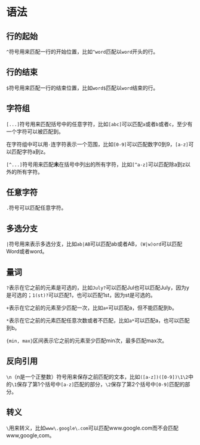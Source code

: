 # 语法

## 行的起始

`^`符号用来匹配一行的开始位置，比如`^word`匹配以`word`开头的行。

## 行的结束

`$`符号用来匹配一行的结束位置，比如`word$`匹配以`word`结束的行。

## 字符组

`[...]`符号用来匹配括号中的任意字符，比如`[abc]`可以匹配`a`或者`b`或者`c`，至少有一个字符可以被匹配到。

在字符组中可以用`-`连字符表示一个范围，比如`[0-9]`可以匹配数字0到9，`[a-z]`可以匹配字符a到z。

`[^...]`符号用来匹配**未**在括号中列出的所有字符，比如`[^a-z]`可以匹配除a到z以外的所有字符。

## 任意字符

`.`符号可以匹配任意字符。

## 多选分支

`|`符号用来表示多选分支，比如`ab|AB`可以匹配ab或者AB，`(W|w)ord`可以匹配Word或者word。

## 量词

`?`表示在它之前的元素是可选的，比如`July?`可以匹配Jul也可以匹配July，因为y是可选的；`1(st)?`可以匹配1，也可以匹配1st，因为st是可选的。

`+`表示在它之前的元素至少匹配一次，比如`a+`可以匹配a，但不能匹配到b。

`*`表示在它之前的元素匹配任意次数或者不匹配，比如`a*`可以匹配a，也可以匹配到b。

`{min, max}`区间表示它之前的元素至少匹配min次，最多匹配max次。

## 反向引用

`\n`（n是一个正整数）符号用来保存之前匹配的文本，比如`([a-z])([0-9])\1\2`中的`\1`保存了第1个括号中`[a-z]`匹配的部分，`\2`保存了第2个括号中`[0-9]`匹配的部分。

## 转义

`\`用来转义，比如`www\.google\.com`可以匹配www.google.com而不会匹配www,google,com。
